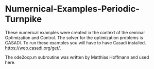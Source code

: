 # Numernical-Examples-Periodic-Turnpike

These numerical examples were created in the context of the seminar Optimization and Control.
The solver for the optimization problems is CASADI. To run these examples you will have to have Casadi installed. https://web.casadi.org/get/.

The ode2ocp.m subroutine was written by Matthias Hoffmann and used here. 
